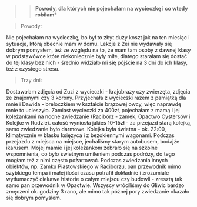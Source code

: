 >> **Powody, dla których nie pojechałam na wycieczkę i co wtedy robiłam***

>Powody:

Nie pojechałam na wycieczkę, bo był to zbyt duży koszt jak na ten miesiąc i sytuacje, którą obecnie mam w domu.
Lekcje z 2ei nie wydawały się dobrym pomysłem, też ze względu na to, że mam tam osoby z dawnej klasy w podstawówce które niekoniecznie były miłe, 
dlatego starałam się dostać do tej klasy bez nich - średnio widziało mi się pójście na 3 dni do ich klasy, też z czystego stresu.

>Trzy dni:

Dostawałam zdjęcia od Zuzi z wycieczki - krajobrazy czy zwierzęta, zdjęcia ze znajomymi czy 3 korony. 
Przyjechała z wycieczki razem z pamiątką dla mnie i Dawida - breloczkiem w kształcie brązowej owcy, więc naprawdę mnie to ucieszyło.
Zamiast wycieczki za 400zł, pojechałam z mamą i jej koleżankami na nocne zwiedzanie (Racibórz - zamek, Opactwo Cystersów i Kolejke w Rudzie). 
całość wyniosła jakieś 10-15zł - za przejazd starą kolejką, samo zwiedzanie było darmowe.
Kolejka była świetna - ok. 22:00, klimatycznie w blasku księżyca i z bezokiennymi wagonami.
Podczas przejazdu z miejsca na miejsce, jechaliśmy starym autobusem, bodajże ikarusem.
Mojej mamie i jej koleżankom zebrało się na szkolne wspomnienia, co było świetnym umileniem podczas podróży, do tego mogłam też z nimi często pożartować.
Podczas zwiedzania innych obiektów, np. Zamku Piastowskiego w Raciborzu, pan przewodnik mimo szybkiego tempa i małej ilości czasu potrafił
dokładnie i zrozumiale wytłumaczyć ciekawe historie o całym miejscu czy budowli - zresztą tak samo pan przewodnik w Opactwie.
Wszyscy wróciliśmy do Gliwic bardzo zmęczeni ok. godziny 3 rano, ale mimo tak późnej pory zwiedzanie okazało się dobrym pomysłem. 


